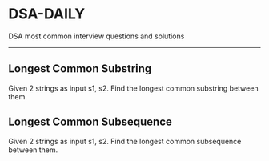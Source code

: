 # DSA-DAILY
DSA most common interview questions and solutions
<hr>

## Longest Common Substring
Given 2 strings as input s1, s2. Find the longest common substring between them.

## Longest Common Subsequence
Given 2 strings as input s1, s2. Find the longest common subsequence between them.
